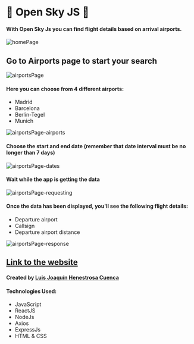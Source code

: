 # &#128747; Open Sky JS &#128748;

#### With Open Sky Js you can find flight details based on arrival airports.

![homePage](/src/images/homePage.png)

## Go to Airports page to start your search

![airportsPage](/src/images/airportsPage-general.png)

#### Here you can choose from 4 different airports:

- Madrid
- Barcelona
- Berlin-Tegel
- Munich

![airportsPage-airports](/src/images/airportsPage-airports.png)

#### Choose the start and end date (remember that date interval must be no longer than 7 days)

![airportsPage-dates](/src/images/airportsPage-dates.png)

#### Wait while the app is getting the data

![airportsPage-requesting](/src/images/airportsPage-requesting.png)

#### Once the data has been displayed, you'll see the following flight details:

- Departure airport
- Callsign
- Departure airport distance

![airportsPage-response](/src/images/airportsPage-response)

## **[Link to the website](https://openskyjs.netlify.app/)**

#### Created by [Luis Joaquín Henestrosa Cuenca](https://github.com/luisjhc)

#### Technologies Used:

- JavaScript
- ReactJS
- NodeJs
- Axios
- ExpressJs
- HTML & CSS
